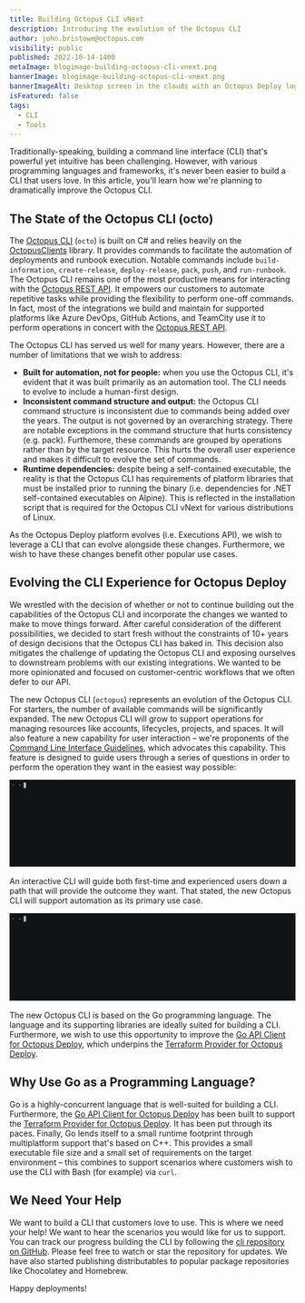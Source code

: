 ```yaml
---
title: Building Octopus CLI vNext
description: Introducing the evolution of the Octopus CLI
author: john.bristowe@octopus.com
visibility: public
published: 2022-10-14-1400
metaImage: blogimage-building-octopus-cli-vnext.png
bannerImage: blogimage-building-octopus-cli-vnext.png
bannerImageAlt: Desktop screen in the clouds with an Octopus Deploy logo in front of it.
isFeatured: false
tags:
  - CLI
  - Tools
---
```


Traditionally-speaking, building a command line interface (CLI) that's powerful yet intuitive has been challenging. However, with various programming languages and frameworks, it's never been easier to build a CLI that users love. In this article, you'll learn how we're planning to dramatically improve the Octopus CLI.

## The State of the Octopus CLI (octo)

The [Octopus CLI](https://github.com/OctopusDeploy/OctopusCLI) (`octo`) is built on C# and relies heavily on the [OctopusClients](https://github.com/OctopusDeploy/OctopusClients/tree/master/source/Octopus.Server.Client) library. It provides commands to facilitate the automation of deployments and runbook execution. Notable commands include `build-information`, `create-release`, `deploy-release`, `pack`, `push`, and `run-runbook`. The Octopus CLI remains one of the most productive means for interacting with the [Octopus REST API](https://octopus.com/docs/octopus-rest-api). It empowers our customers to automate repetitive tasks while providing the flexibility to perform one-off commands. In fact, most of the integrations we build and maintain for supported platforms like Azure DevOps, GitHub Actions, and TeamCity use it to perform operations in concert with the [Octopus REST API](https://octopus.com/docs/octopus-rest-api).

The Octopus CLI has served us well for many years. However, there are a number of limitations that we wish to address:

- **Built for automation, not for people:** when you use the Octopus CLI, it's evident that it was built primarily as an automation tool. The CLI needs to evolve to include a human-first design.
- **Inconsistent command structure and output:** the Octopus CLI command structure is inconsistent due to commands being added over the years. The output is not governed by an overarching strategy. There are notable exceptions in the command structure that hurts consistency (e.g. pack). Furthemore, these commands are grouped by operations rather than by the target resource. This hurts the overall user experience and makes it difficult to evolve the set of commands.
- **Runtime dependencies:** despite being a self-contained executable, the reality is that the Octopus CLI has requirements of platform libraries that must be installed prior to running the binary (i.e. dependencies for .NET self-contained executables on Alpine). This is reflected in the installation script that is required for the Octopus CLI vNext for various distributions of Linux.

As the Octopus Deploy platform evolves (i.e. Executions API), we wish to leverage a CLI that can evolve alongside these changes. Furthermore, we wish to have these changes benefit other popular use cases.

## Evolving the CLI Experience for Octopus Deploy

We wrestled with the decision of whether or not to continue building out the capabilities of the Octopus CLI and incorporate the changes we wanted to make to move things forward. After careful consideration of the different possibilities, we decided to start fresh without the constraints of 10+ years of design decisions that the Octopus CLI has baked in. This decision also mitigates the challenge of updating the Octopus CLI and exposing ourselves to downstream problems with our existing integrations. We wanted to be more opinionated and focused on customer-centric workflows that we often defer to our API.

The new Octopus CLI (`octopus`) represents an evolution of the Octopus CLI. For starters, the number of available commands will be significantly expanded. The new Octopus CLI will grow to support operations for managing resources like accounts, lifecycles, projects, and spaces. It will also feature a new capability for user interaction – we're proponents of the [Command Line Interface Guidelines](https://clig.dev/), which advocates this capability. This feature is designed to guide users through a series of questions in order to perform the operation they want in the easiest way possible:

![Demo: Create Release with Octopus CLI vNext](demo-create-release.gif)

An interactive CLI will guide both first-time and experienced users down a path that will provide the outcome they want. That stated, the new Octopus CLI will support automation as its primary use case.

![Demo: Deploy Release with Octopus CLI vNext](demo-release-deploy.gif)

The new Octopus CLI is based on the Go programming language. The language and its supporting libraries are ideally suited for building a CLI. Furthermore, we wish to use this opportunity to improve the [Go API Client for Octopus Deploy](https://github.com/OctopusDeploy/go-octopusdeploy), which underpins the [Terraform Provider for Octopus Deploy](https://github.com/OctopusDeployLabs/terraform-provider-octopusdeploy).

## Why Use Go as a Programming Language?

Go is a highly-concurrent language that is well-suited for building a CLI. Furthermore, the [Go API Client for Octopus Deploy](https://github.com/OctopusDeploy/go-octopusdeploy) has been built to support the [Terraform Provider for Octopus Deploy](https://github.com/OctopusDeployLabs/terraform-provider-octopusdeploy). It has been put through its paces. Finally, Go lends itself to a small runtime footprint through multiplatform support that's based on C++. This provides a small executable file size and a small set of requirements on the target environment – this combines to support scenarios where customers wish to use the CLI with Bash (for example) via `curl`.

## We Need Your Help

We want to build a CLI that customers love to use. This is where we need your help! We want to hear the scenarios you would like for us to support. You can track our progress building the CLI by following the [cli repository on GitHub](https://github.com/OctopusDeploy/cli). Please feel free to watch or star the repository for updates. We have also started publishing distributables to popular package repositories like Chocolatey and Homebrew.

Happy deployments!
